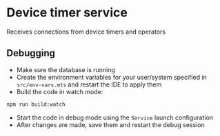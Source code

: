 # Device timer service
Receives connections from device timers and operators

## Debugging
- Make sure the database is running
- Create the environment variables for your user/system specified in `src/env-vars.mts` and restart the IDE to apply them
- Build the code in watch mode:
```bash
npm run build:watch
```
- Start the code in debug mode using the `Service` launch configuration
- After changes are made, save them and restart the debug session
